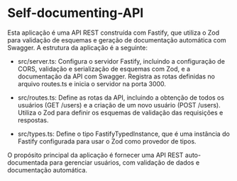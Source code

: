 # Self-documenting-API

Esta aplicação é uma API REST construída com Fastify, que utiliza o Zod para validação de esquemas e geração de documentação automática com Swagger. A estrutura da aplicação é a seguinte:

- src/server.ts: Configura o servidor Fastify, incluindo a configuração de CORS, validação e serialização de esquemas com Zod, e a documentação da API com Swagger. Registra as rotas definidas no arquivo routes.ts e inicia o servidor na porta 3000.

- src/routes.ts: Define as rotas da API, incluindo a obtenção de todos os usuários (GET /users) e a criação de um novo usuário (POST /users). Utiliza o Zod para definir os esquemas de validação das requisições e respostas.

- src/types.ts: Define o tipo FastifyTypedInstance, que é uma instância do Fastify configurada para usar o Zod como provedor de tipos.

O propósito principal da aplicação é fornecer uma API REST auto-documentada para gerenciar usuários, com validação de dados e documentação automática.
